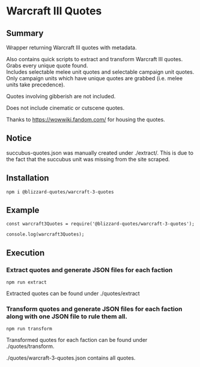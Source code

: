 # Warcraft III Quotes

## Summary

Wrapper returning Warcraft III quotes with metadata.

Also contains quick scripts to extract and transform Warcraft III quotes.
Grabs every unique quote found.  
Includes selectable melee unit quotes and selectable campaign unit quotes.
Only campaign units which have unique quotes are grabbed
(i.e. melee units take precedence).

Quotes involving gibberish are not included.

Does not include cinematic or cutscene quotes.

Thanks to https://wowwiki.fandom.com/ for housing the quotes.

## Notice

succubus-quotes.json was manually created under ./extract/.
This is due to the fact that the succubus unit was missing from the site scraped.

## Installation

`npm i @blizzard-quotes/warcraft-3-quotes`

## Example

```
const warcraft3Quotes = require('@blizzard-quotes/warcraft-3-quotes');

console.log(warcraft3Quotes);
```

## Execution

### Extract quotes and generate JSON files for each faction

`npm run extract`

Extracted quotes can be found under ./quotes/extract

### Transform quotes and generate JSON files for each faction along with one JSON file to rule them all.

`npm run transform`

Transformed quotes for each faction can be found under ./quotes/transform.

./quotes/warcraft-3-quotes.json contains all quotes.

